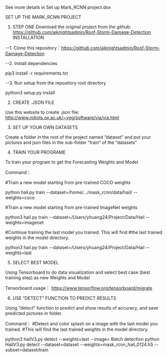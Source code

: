 See more details in Set up  Mark_RCNN project.dox

SET UP THE MARK_RCNN PROJECT

1.	STEP ONE
Download the original project from the github: https://github.com/aiknightsadmin/Roof-Storm-Damage-Detection
INSTALLATION

--1.	Clone this repository：https://github.com/aiknightsadmin/Roof-Storm-Damage-Detection 

--2.	Install dependencies

pip3 install -r requirements.txt

--3.	Run setup from the repository root directory

python3 setup.py install

2.	CREATE .JSON FILE

Use this website to create .json file: http://www.robots.ox.ac.uk/~vgg/software/via/via.html

3.	SET UP YOUR OWN DATASETS

Create a folder in the root of the project named “dataset” and put your pictures and json files in the sub-folder “train” of the “datasets”

4.	TRAIN YOUR PROGRAME

To train your program to get the Forecasting Weights and Model 

Command：

#Train a new model starting from pre-trained COCO weights

python hail.py train --dataset=/home/.../mask_rcnn/data/hail/ --weights=coco

#Train a new model starting from pre-trained ImageNet weights

python3 hail.py train --dataset=/Users/yhuang24/Project/Data/Hail --weights=imagenet

#Continue training the last model you trained. This will find
#the last trained weights in the model directory.

python3 hail.py train --dataset=/Users/yhuang24/Project/Data/Hail --weights=last

5.	SELECT BEST MODEL

Using Tensorboard to do data visualization and select best case (best training step) as new Weights and Model

Tensorboard usage：
https://www.tensorflow.org/tensorboard/migrate

6.	USE “DETECT” FUNCTION TO PREDICT RESULTS

Using “detect” function to predict and show results of accuracy, and save predicted pictures in folder.

Command：
#Detect and color splash on a image with the last model you trained.
#This will find the last trained weights in the model directory.

python3 hailV3.py detect --weights=last --image=
Batch detection
python HailV3.py detect --dataset=dataset --weights=mask_rcnn_hail_0124.h5 --subset=dataset/train


